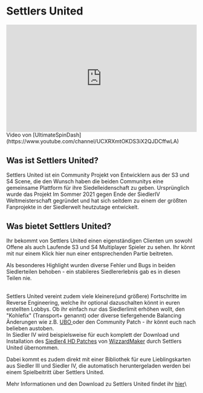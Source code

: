 # Settlers United

<iframe style="width: 100%;aspect-ratio:16/9;" src="https://www.youtube.com/embed/zj1RJqZbHw0" frameborder="0" allowfullscreen></iframe>
<figcaption markdown>
Video von [UltimateSpinDash](https://www.youtube.com/channel/UCXRXmtOKDS3iX2QJDCffwLA)

</figcaption>
            

## Was ist Settlers United?

Settlers United ist ein Community Projekt von Entwicklern aus der S3 und S4 Scene, die den Wunsch haben die beiden Communitys eine gemeinsame Plattform für ihre Siedelleidenschaft zu geben. Ursprünglich wurde das Projekt Im Sommer 2021 gegen Ende der SiedlerIV Weltmeisterschaft gegründet und hat sich seitdem zu einem der größten Fanprojekte in der Siedlerwelt heutzutage entwickelt.&#x20;

## Was bietet Settlers United?

Ihr bekommt von Settlers United einen eigenständigen Clienten um sowohl Offene als auch Laufende S3 und S4 Multiplayer Spieler zu sehen. Ihr könnt mit nur einem Klick hier nun einer entsprechenden Partie beitreten.&#x20;

Als besonderes Highlight wurden diverse Fehler und Bugs in beiden Siedlerteilen behoben - ein stabileres Siedlererlebnis gab es in diesen Teilen nie.&#x20;

\
Settlers United vereint zudem viele kleinere(und größere) Fortschritte im Reverse Engineering, welche ihr optional dazuschalten könnt in euren erstellten Lobbys. Ob ihr einfach nur das Siedlerlimit erhöhen wollt, den "Kohlefix" (Transport+ genannt) oder diverse tiefergehende Balancing Änderungen wie z.B. [UBO ](ultimate-balance-overhaul.md)oder den Community Patch - ihr könnt euch nach belieben austoben. \
In Siedler IV wird beispielsweise für euch komplett der Download und Installation des [Siedler4 HD Patches](https://settlers4-hd.com/) von [WizzardMaker](https://github.com/WizzardMaker) durch Settlers United übernommen.&#x20;

Dabei kommt es zudem direkt mit einer Bibliothek für eure Lieblingskarten aus Siedler III und Siedler IV, die automatisch heruntergeladen werden bei einem Spielbeitritt über Settlers United.&#x20;

Mehr Informationen und den Download zu Settlers United findet ihr [hier](https://settlers-united.com/)\
